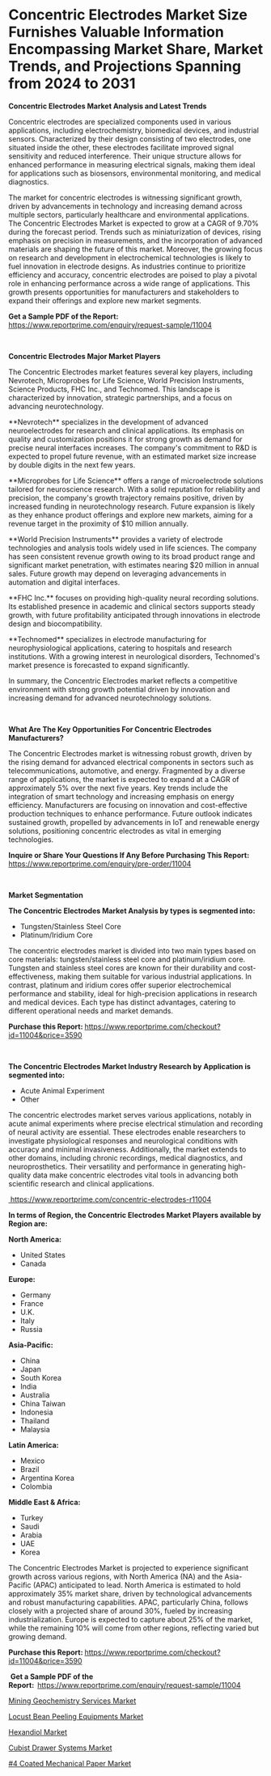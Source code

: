 <p><h1>Concentric Electrodes Market Size Furnishes Valuable Information Encompassing Market Share, Market Trends, and Projections Spanning from 2024 to 2031</h1></p><p><strong>Concentric Electrodes Market Analysis and Latest Trends</strong></p>
<p><p>Concentric electrodes are specialized components used in various applications, including electrochemistry, biomedical devices, and industrial sensors. Characterized by their design consisting of two electrodes, one situated inside the other, these electrodes facilitate improved signal sensitivity and reduced interference. Their unique structure allows for enhanced performance in measuring electrical signals, making them ideal for applications such as biosensors, environmental monitoring, and medical diagnostics.</p><p>The market for concentric electrodes is witnessing significant growth, driven by advancements in technology and increasing demand across multiple sectors, particularly healthcare and environmental applications. The Concentric Electrodes Market is expected to grow at a CAGR of 9.70% during the forecast period. Trends such as miniaturization of devices, rising emphasis on precision in measurements, and the incorporation of advanced materials are shaping the future of this market. Moreover, the growing focus on research and development in electrochemical technologies is likely to fuel innovation in electrode designs. As industries continue to prioritize efficiency and accuracy, concentric electrodes are poised to play a pivotal role in enhancing performance across a wide range of applications. This growth presents opportunities for manufacturers and stakeholders to expand their offerings and explore new market segments.</p></p>
<p><strong>Get a Sample PDF of the Report:&nbsp;</strong> <a href="https://www.reportprime.com/enquiry/request-sample/11004">https://www.reportprime.com/enquiry/request-sample/11004</a></p>
<p>&nbsp;</p>
<p><strong>Concentric Electrodes Major Market Players</strong></p>
<p><p>The Concentric Electrodes market features several key players, including Nevrotech, Microprobes for Life Science, World Precision Instruments, Science Products, FHC Inc., and Technomed. This landscape is characterized by innovation, strategic partnerships, and a focus on advancing neurotechnology.</p><p>**Nevrotech** specializes in the development of advanced neuroelectrodes for research and clinical applications. Its emphasis on quality and customization positions it for strong growth as demand for precise neural interfaces increases. The company's commitment to R&D is expected to propel future revenue, with an estimated market size increase by double digits in the next few years.</p><p>**Microprobes for Life Science** offers a range of microelectrode solutions tailored for neuroscience research. With a solid reputation for reliability and precision, the company's growth trajectory remains positive, driven by increased funding in neurotechnology research. Future expansion is likely as they enhance product offerings and explore new markets, aiming for a revenue target in the proximity of $10 million annually.</p><p>**World Precision Instruments** provides a variety of electrode technologies and analysis tools widely used in life sciences. The company has seen consistent revenue growth owing to its broad product range and significant market penetration, with estimates nearing $20 million in annual sales. Future growth may depend on leveraging advancements in automation and digital interfaces.</p><p>**FHC Inc.** focuses on providing high-quality neural recording solutions. Its established presence in academic and clinical sectors supports steady growth, with future profitability anticipated through innovations in electrode design and biocompatibility. </p><p>**Technomed** specializes in electrode manufacturing for neurophysiological applications, catering to hospitals and research institutions. With a growing interest in neurological disorders, Technomed's market presence is forecasted to expand significantly.</p><p>In summary, the Concentric Electrodes market reflects a competitive environment with strong growth potential driven by innovation and increasing demand for advanced neurotechnology solutions.</p></p>
<p>&nbsp;</p>
<p><strong>What Are The Key Opportunities For Concentric Electrodes Manufacturers?</strong></p>
<p><p>The Concentric Electrodes market is witnessing robust growth, driven by the rising demand for advanced electrical components in sectors such as telecommunications, automotive, and energy. Fragmented by a diverse range of applications, the market is expected to expand at a CAGR of approximately 5% over the next five years. Key trends include the integration of smart technology and increasing emphasis on energy efficiency. Manufacturers are focusing on innovation and cost-effective production techniques to enhance performance. Future outlook indicates sustained growth, propelled by advancements in IoT and renewable energy solutions, positioning concentric electrodes as vital in emerging technologies.</p></p>
<p><strong>Inquire or Share Your Questions If Any Before Purchasing This Report:</strong> <a href="https://www.reportprime.com/enquiry/pre-order/11004">https://www.reportprime.com/enquiry/pre-order/11004</a></p>
<p>&nbsp;</p>
<p><strong>Market Segmentation</strong></p>
<p><strong>The Concentric Electrodes Market Analysis by types is segmented into:</strong></p>
<p><ul><li>Tungsten/Stainless Steel Core</li><li>Platinum/Iridium Core</li></ul></p>
<p><p>The concentric electrodes market is divided into two main types based on core materials: tungsten/stainless steel core and platinum/iridium core. Tungsten and stainless steel cores are known for their durability and cost-effectiveness, making them suitable for various industrial applications. In contrast, platinum and iridium cores offer superior electrochemical performance and stability, ideal for high-precision applications in research and medical devices. Each type has distinct advantages, catering to different operational needs and market demands.</p></p>
<p><strong>Purchase this Report:&nbsp;</strong><a href="https://www.reportprime.com/checkout?id=11004&price=3590">https://www.reportprime.com/checkout?id=11004&price=3590</a></p>
<p>&nbsp;</p>
<p><strong>The Concentric Electrodes Market Industry Research by Application is segmented into:</strong></p>
<p><ul><li>Acute Animal Experiment</li><li>Other</li></ul></p>
<p><p>The concentric electrodes market serves various applications, notably in acute animal experiments where precise electrical stimulation and recording of neural activity are essential. These electrodes enable researchers to investigate physiological responses and neurological conditions with accuracy and minimal invasiveness. Additionally, the market extends to other domains, including chronic recordings, medical diagnostics, and neuroprosthetics. Their versatility and performance in generating high-quality data make concentric electrodes vital tools in advancing both scientific research and clinical applications.</p></p>
<p><a href="https://www.reportprime.com/concentric-electrodes-r11004">&nbsp;https://www.reportprime.com/concentric-electrodes-r11004</a></p>
<p><strong>In terms of Region, the Concentric Electrodes Market Players available by Region are:</strong></p>
<p>
    <p> <strong> North America: </strong>
        <ul>
            <li>United States</li>
            <li>Canada</li>
        </ul>
        </p> 
    <p> <strong> Europe: </strong>
        <ul>
            <li>Germany</li>
            <li>France</li>
            <li>U.K.</li>
            <li>Italy</li>
            <li>Russia</li>
        </ul>
        </p> 
    <p> <strong> Asia-Pacific: </strong>
        <ul>
            <li>China</li>
            <li>Japan</li>
            <li>South Korea</li>
            <li>India</li>
            <li>Australia</li>
            <li>China Taiwan</li>
            <li>Indonesia</li>
            <li>Thailand</li>
            <li>Malaysia</li>
        </ul>
        </p> 
    <p> <strong> Latin America: </strong>
        <ul>
            <li>Mexico</li>
            <li>Brazil</li>
            <li>Argentina Korea</li>
            <li>Colombia</li>
        </ul>
        </p> 
    <p> <strong> Middle East & Africa: </strong>
        <ul>
            <li>Turkey</li>
            <li>Saudi</li>
            <li>Arabia</li>
            <li>UAE</li>
            <li>Korea</li>
        </ul>
    </p>
    </p>
<p><p>The Concentric Electrodes Market is projected to experience significant growth across various regions, with North America (NA) and the Asia-Pacific (APAC) anticipated to lead. North America is estimated to hold approximately 35% market share, driven by technological advancements and robust manufacturing capabilities. APAC, particularly China, follows closely with a projected share of around 30%, fueled by increasing industrialization. Europe is expected to capture about 25% of the market, while the remaining 10% will come from other regions, reflecting varied but growing demand.</p></p>
<p><strong>Purchase this Report: </strong><a href="https://www.reportprime.com/checkout?id=11004&price=3590">https://www.reportprime.com/checkout?id=11004&price=3590</a></p>
<p>&nbsp;<strong>Get a Sample PDF of the Report:&nbsp;&nbsp;</strong><a href="https://www.reportprime.com/enquiry/request-sample/11004">https://www.reportprime.com/enquiry/request-sample/11004</a></p>
<p><strong></strong></p>
<p><p><a href="https://issuu.com/reportprime-2/docs/mining-geochemistry-services-market_fc3c0f1ad87b14">Mining Geochemistry Services Market</a></p><p><a href="https://medium.com/@angelawalsh696/this-report-aims-to-provide-a-comprehensive-presentation-of-the-global-market-for-locust-bean-9c960d56a51f">Locust Bean Peeling Equipments Market</a></p><p><a href="https://www.linkedin.com/pulse/what-innovations-shaping-hexandiol-market-application-types-trends-yxfgf?trackingId=j4YUxt6FRPSYqPfLkPdZcA%3D%3D">Hexandiol Market</a></p><p><a href="https://medium.com/@angelawalsh696/this-report-aims-to-provide-a-comprehensive-presentation-of-the-global-market-for-cubist-drawer-1103523211b1">Cubist Drawer Systems Market</a></p><p><a href="https://issuu.com/reportprime-2/docs/4-coated-mechanical-paper-market-si_3bee4241495b00">#4 Coated Mechanical Paper Market</a></p></p>